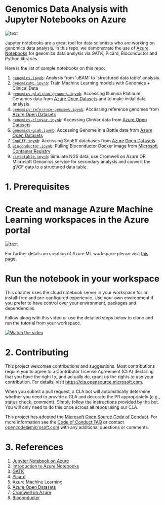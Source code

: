 
# Genomics Data Analysis with Jupyter Notebooks on Azure
![text](https://github.com/microsoft/genomicsnotebook/blob/main/docs/image328.png)

Jupyter notebooks are a great tool for data scientists who are working on genomics data analysis. In this repo, we demonstrate the use of [Azure Notebooks](https://docs.microsoft.com/en-us/azure/notebooks/) for genomics data analysis via GATK, Picard, Bioconductor and Python libraries.

Here is the list of sample notebooks on this repo:

1. [`genomics.ipynb`](https://github.com/microsoft/genomicsnotebook/blob/main/sample-notebooks/genomics.ipynb): Analysis from 'uBAM' to 'structured data table' analysis.
2. [`genomicsML.ipynb`](https://github.com/microsoft/genomicsnotebook/blob/main/sample-notebooks/genomicsML.ipynb): Train Machine Learning models with Genomics + Clinical Data
3. [`genomics-platinum-genomes.ipynb`](https://github.com/microsoft/genomicsnotebook/blob/main/sample-notebooks/genomics-platinum-genomes.ipynb): Accessing Illumina Platinum Genomes data from [Azure Open Datasets](https://azure.microsoft.com/en-us/services/open-datasets/catalog/genomics-data-lake/) and to make initial data analysis.
4. [`genomics-reference-genomes.ipynb`](https://github.com/microsoft/genomicsnotebook/blob/main/sample-notebooks/genomics-reference-genomes.ipynb): Accessing reference genomes from [Azure Open Datasets](https://azure.microsoft.com/en-us/services/open-datasets/catalog/genomics-data-lake/) 
5. [`genomics-clinvar.ipynb`](https://github.com/microsoft/genomicsnotebook/blob/main/sample-notebooks/genomics-clinvar.ipynb): Accessing ClinVar data from [Azure Open Datasets](https://azure.microsoft.com/en-us/services/open-datasets/catalog/genomics-data-lake/) 
6. [`genomics-giab.ipynb`](https://github.com/microsoft/genomicsnotebook/blob/main/sample-notebooks/AzureNotebooks-azure-storage-genomics-giab.ipynb): Accessing Genome in a Bottle data from [Azure Open Datasets](https://azure.microsoft.com/en-us/services/open-datasets/catalog/genomics-data-lake/) 
7. [`SnpEff.ipynb`](https://github.com/microsoft/genomicsnotebook/blob/main/sample-notebooks/SnpEff.ipynb): Accessing SnpEff databases from [Azure Open Datasets](https://azure.microsoft.com/en-us/services/open-datasets/catalog/genomics-data-lake/) 
8. [`Bioconductor.ipynb`](https://github.com/microsoft/genomicsnotebook/blob/main/sample-notebooks/Bioconductor.ipynb): Pulling Bioconductor Docker image from [Microsoft Container Registry](https://hub.docker.com/_/microsoft-bioconductor)
9. [`simtotable.ipynb`](https://github.com/microsoft/genomicsnotebook/blob/main/sample-notebooks/simtotable.ipynb): Simulate NGS data, use Cromwell on Azure OR Microsoft Genomics service for secondary analysis and convert the gVCF data to a structured data table.


# 1. Prerequisites

#  Create and manage Azure Machine Learning workspaces in the Azure portal

![text](https://github.com/microsoft/genomicsnotebook/blob/main/docs/create-workspace.gif)

For further details on creation of Azure ML workspace please visit [this page.](https://docs.microsoft.com/en-us/azure/machine-learning/how-to-manage-workspace)

# Run the notebook in your workspace

This chapter uses the cloud notebook server in your workspace for an install-free and pre-configured experience. Use your own environment if you prefer to have control over your environment, packages and dependencies.

Follow along with this video or use the detailed steps below to clone and run the tutorial from your workspace.

[![Watch the video](https://github.com/microsoft/genomicsnotebook/blob/main/docs/video.JPG)](https://www.microsoft.com/en-us/videoplayer/embed/RE4mTUr) 


# 2. Contributing

This project welcomes contributions and suggestions.  Most contributions require you to agree to a
Contributor License Agreement (CLA) declaring that you have the right to, and actually do, grant us
the rights to use your contribution. For details, visit https://cla.opensource.microsoft.com.

When you submit a pull request, a CLA bot will automatically determine whether you need to provide
a CLA and decorate the PR appropriately (e.g., status check, comment). Simply follow the instructions
provided by the bot. You will only need to do this once across all repos using our CLA.

This project has adopted the [Microsoft Open Source Code of Conduct](https://opensource.microsoft.com/codeofconduct/).
For more information see the [Code of Conduct FAQ](https://opensource.microsoft.com/codeofconduct/faq/) or
contact [opencode@microsoft.com](mailto:opencode@microsoft.com) with any additional questions or comments.

# 3. References

1. [Jupyter Notebook on Azure](https://docs.microsoft.com/en-us/azure/notebooks/tutorial-create-run-jupyter-notebook) 
2. [Introduction to Azure Notebooks](https://notebooks.azure.com)
3. [GATK](https://gatk.broadinstitute.org/hc/en-us) 
4. [Picard](http://broadinstitute.github.io/picard/index.html)
5. [Azure Machine Learning](https://azure.microsoft.com/en-us/services/machine-learning/)
6. [Azure Open Datasets](https://azure.microsoft.com/en-us/services/open-datasets/)
7. [Cromwell on Azure](https://github.com/microsoft/CromwellOnAzure)
8. [Bioconductor](https://www.bioconductor.org/)
